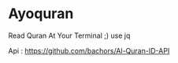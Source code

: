 # Ayoquran

Read Quran At Your Terminal ;)
use jq

Api : https://github.com/bachors/Al-Quran-ID-API
